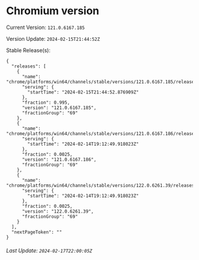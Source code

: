 # Chromium version

Current Version: `121.0.6167.185`

Version Update: `2024-02-15T21:44:52Z`

Stable Release(s):
```
{
  "releases": [
    {
      "name": "chrome/platforms/win64/channels/stable/versions/121.0.6167.185/releases/1708033492",
      "serving": {
        "startTime": "2024-02-15T21:44:52.876909Z"
      },
      "fraction": 0.995,
      "version": "121.0.6167.185",
      "fractionGroup": "69"
    },
    {
      "name": "chrome/platforms/win64/channels/stable/versions/121.0.6167.186/releases/1707937969",
      "serving": {
        "startTime": "2024-02-14T19:12:49.918023Z"
      },
      "fraction": 0.0025,
      "version": "121.0.6167.186",
      "fractionGroup": "69"
    },
    {
      "name": "chrome/platforms/win64/channels/stable/versions/122.0.6261.39/releases/1707937969",
      "serving": {
        "startTime": "2024-02-14T19:12:49.918023Z"
      },
      "fraction": 0.0025,
      "version": "122.0.6261.39",
      "fractionGroup": "69"
    }
  ],
  "nextPageToken": ""
}
```

###### Last Update: `2024-02-17T22:00:05Z`
        